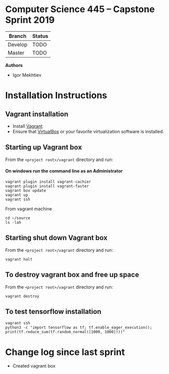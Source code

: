 # Computer Science 445 – Capstone Sprint 2019


| Branch  | Status |
| ------------- | ------------- |
| Develop  | TODO  |
| Master  | TODO |



**Authors**
- Igor Mekhtiev

# Installation Instructions


## Vagrant installation

- Install  [Vagrant](https://www.vagrantup.com/downloads.html)
- Ensure that [VirtualBox](http://www.oracle.com/technetwork/server-storage/virtualbox/downloads/index.html) or your favorite virtualization software is installed.

## Starting up Vagrant box

From the `<project root>/vagrant` directory and run:
#### On windows run the command line as an Administrator

```
vagrant plugin install vagrant-cachier
vagrant plugin install vagrant-faster
vagrant box update
vagrant up
vagrant ssh
```

From vagrant machine
```
cd ~/source
ls -lah
```

## Starting shut down Vagrant box

From the `<project root>/vagrant` directory and run:
```
vagrant halt
```

## To destroy vagrant box and free up space

From the `<project root>/vagrant` directory and run:
```
vagrant destroy
```

## To test tensorflow installation

```
vagrant ssh
python3 -c "import tensorflow as tf; tf.enable_eager_execution(); print(tf.reduce_sum(tf.random_normal([1000, 1000])))"
```

# Change log since last sprint

* Created vagrant box
